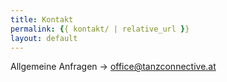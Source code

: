 ```yaml
---
title: Kontakt
permalink: {{ kontakt/ | relative_url }}
layout: default
---
```

Allgemeine Anfragen -> office@tanzconnective.at